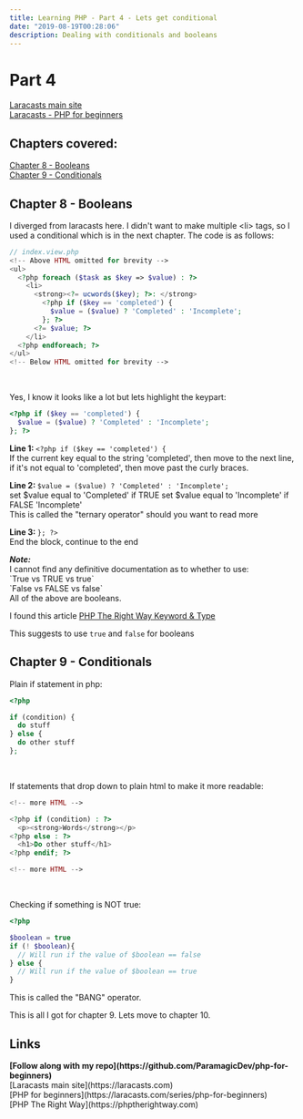 ```yaml
---
title: Learning PHP - Part 4 - Lets get conditional
date: "2019-08-19T00:28:06"
description: Dealing with conditionals and booleans
---
```


# Part 4

[Laracasts main site](https://laracasts.com)<br />
[Laracasts - PHP for beginners](https://laracasts.com/series/php-for-beginners)

## Chapters covered:

[Chapter 8 - Booleans](https://laracasts.com/series/php-for-beginners/episodes/8)<br />
[Chapter 9 - Conditionals](https://laracasts.com/series/php-for-beginners/episodes/9)

## Chapter 8 - Booleans

I diverged from laracasts here. I didn't want to make
multiple \<li\> tags, so I used a conditional which is
in the next chapter. The code is as follows:

```php
// index.view.php
<!-- Above HTML omitted for brevity -->
<ul>
  <?php foreach ($task as $key => $value) : ?>
    <li>
      <strong><?= ucwords($key); ?>: </strong>
        <?php if ($key == 'completed') {
          $value = ($value) ? 'Completed' : 'Incomplete';
        }; ?>
      <?= $value; ?>
    </li>
  <?php endforeach; ?>
</ul>
<!-- Below HTML omitted for brevity -->
```

<br />

Yes, I know it looks like a lot but lets highlight the keypart:

```php
<?php if ($key == 'completed') {
  $value = ($value) ? 'Completed' : 'Incomplete';
}; ?>
```

<strong>Line 1: </strong> `<?php if ($key == 'completed') {` <br />
If the current key equal to the string 'completed', then move to
the next line, if it's not equal to 'completed', then move past
the curly braces.<br />

<strong>Line 2: </strong> `$value = ($value) ? 'Completed' : 'Incomplete';`
<br />
set $value equal to 'Completed' if TRUE set $value equal to 'Incomplete' if FALSE
'Incomplete'
<br />
This is called the "ternary operator" should you want to read more
<br />

<strong>Line 3: </strong> `}; ?>`
<br />
End the block, continue to the end

<strong>
  <em>Note: </em>
</strong>
<br /> I cannot find any definitive documentation as to whether to use:
<br />
`True vs TRUE vs true`
<br />
`False vs FALSE vs false`
<br />
All of the above are booleans.

I found this article [PHP The Right Way Keyword & Type](https://www.php-fig.org/psr/psr-12/#25-keywords-and-types)

This suggests to use `true` and `false` for booleans

## Chapter 9 - Conditionals

Plain if statement in php:

```php
<?php

if (condition) {
  do stuff
} else {
  do other stuff
};

```

<br />

If statements that drop down to plain html to make it more readable:

```php
<!-- more HTML -->

<?php if (condition) : ?>
  <p><strong>Words</strong></p>
<?php else : ?>
  <h1>Do other stuff</h1>
<?php endif; ?>

<!-- more HTML -->
```

<br />

Checking if something is NOT true:

```php
<?php

$boolean = true
if (! $boolean){
  // Will run if the value of $boolean == false
} else {
  // Will run if the value of $boolean == true
}
```

This is called the "BANG" operator.

This is all I got for chapter 9. Lets move to chapter 10.

## Links

<strong>
  [Follow along with my repo](https://github.com/ParamagicDev/php-for-beginners)
  <br />
</strong>
[Laracasts main site](https://laracasts.com)
<br />
[PHP for beginners](https://laracasts.com/series/php-for-beginners)
<br />
[PHP The Right Way](https://phptherightway.com)
